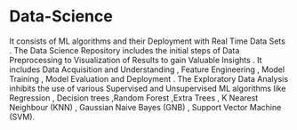 # Data-Science
It consists of ML algorithms and their Deployment with Real Time Data Sets .
The Data Science Repository includes the initial steps of Data Preprocessing to Visualization of Results to gain Valuable Insights .
It includes Data Acquisition and Understanding , Feature Engineering , Model Training , Model Evaluation and Deployment .
The Exploratory Data Analysis inhibits the use of various Supervised and Unsupervised  ML algorithms like Regression , Decision trees ,Random Forest ,Extra Trees , K Nearest Neighbour (KNN) , Gaussian Naive Bayes (GNB) , Support Vector Machine (SVM).
